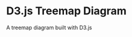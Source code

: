 # D3.js Treemap Diagram

A treemap diagram built with D3.js

<!-- [Live Demo](https://codepen.io/InaSL/full/xeLpZG) -->